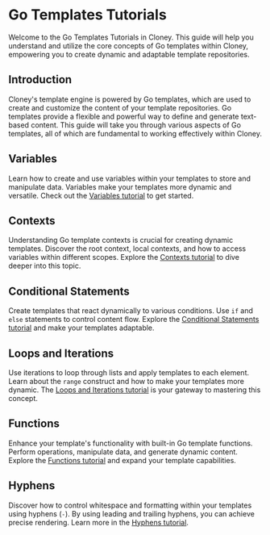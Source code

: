 # Go Templates Tutorials

Welcome to the Go Templates Tutorials in Cloney. This guide will help you understand and utilize the core concepts of Go templates within Cloney, empowering you to create dynamic and adaptable template repositories.

## Introduction

Cloney's template engine is powered by Go templates, which are used to create and customize the content of your template repositories. Go templates provide a flexible and powerful way to define and generate text-based content. This guide will take you through various aspects of Go templates, all of which are fundamental to working effectively within Cloney.

## Variables

Learn how to create and use variables within your templates to store and manipulate data. Variables make your templates more dynamic and versatile. Check out the [Variables tutorial](./variables.md) to get started.

## Contexts

Understanding Go template contexts is crucial for creating dynamic templates. Discover the root context, local contexts, and how to access variables within different scopes. Explore the [Contexts tutorial](./contexts.md) to dive deeper into this topic.

## Conditional Statements

Create templates that react dynamically to various conditions. Use `if` and `else` statements to control content flow. Explore the [Conditional Statements tutorial](./conditional-statements.md) and make your templates adaptable.

## Loops and Iterations

Use iterations to loop through lists and apply templates to each element. Learn about the `range` construct and how to make your templates more dynamic. The [Loops and Iterations tutorial](./loops-and-iterations.md) is your gateway to mastering this concept.

## Functions

Enhance your template's functionality with built-in Go template functions. Perform operations, manipulate data, and generate dynamic content. Explore the [Functions tutorial](./functions.md) and expand your template capabilities.

## Hyphens

Discover how to control whitespace and formatting within your templates using hyphens (`-`). By using leading and trailing hyphens, you can achieve precise rendering. Learn more in the [Hyphens tutorial](./hyphens.md).
